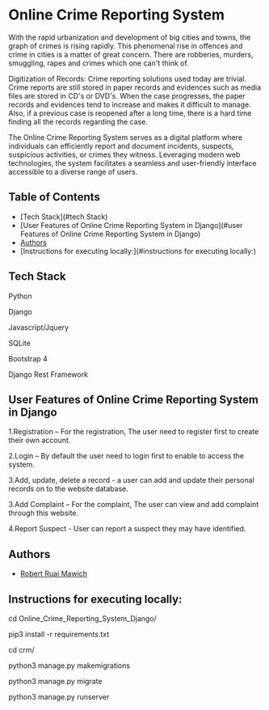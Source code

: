 # Online Crime Reporting System
With the rapid urbanization and development of big cities and towns, the graph of crimes is rising rapidly. This phenomenal rise in offences and crime in cities is a matter of great concern. There are robberies, murders, smuggling, rapes and crimes which one can't think of.

Digitization of Records: Crime reporting solutions used today are trivial. Crime reports are still stored in paper records and evidences such as media files are stored in CD's or DVD's. When the case progresses, the paper records and evidences tend to increase and makes it difficult to manage. Also, if a previous case is reopened after a long time, there is a hard time finding all the records regarding the case.


The Online Crime Reporting System serves as a digital platform where individuals can efficiently report and document incidents, suspects, suspicious activities, or crimes they witness. Leveraging modern web technologies, the system facilitates a seamless and user-friendly interface accessible to a diverse range of users.


## Table of Contents
* [Tech Stack](#tech Stack)
* [User Features of Online Crime Reporting System in Django](#user Features of Online Crime Reporting System in Django)
* [Authors](#authors)
* [Instructions for executing locally:](#instructions for executing locally:)


## Tech Stack
Python

Django

Javascript/Jquery

SQLite

Bootstrap 4

Django Rest Framework


## User Features of Online Crime Reporting System in Django
1.Registration – For the registration, The user need to register first to create their own account.

2.Login – By default the user need to login first to enable to access the system.

3.Add, update, delete a record - a user can add and update their personal records on to the website database.

3.Add Complaint – For the complaint, The user can view and add complaint through this website.

4.Report Suspect - User can report a suspect they may have identified.


## Authors
* [Robert Ruai Mawich](https://github.com/RobertRuai)


## Instructions for executing locally:
cd Online_Crime_Reporting_System_Django/

pip3 install -r requirements.txt

cd crm/

python3 manage.py makemigrations

python3 manage.py migrate

python3 manage.py runserver
